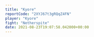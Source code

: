 ```yaml
---
title: "Kyore"
reportCode: "2XYJ67t3gRQqZ4FN"
player: "Kyore"
fight: "Netherspite"
date: 2021-08-23T19:07:58.042000+00:00
---
```

